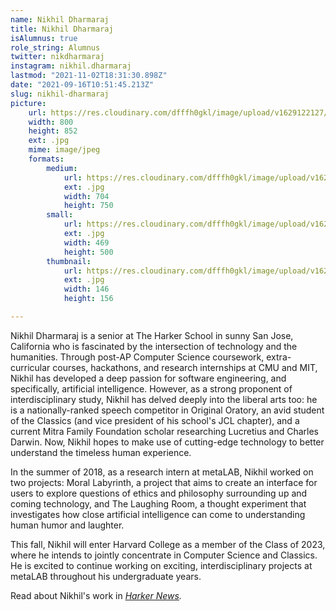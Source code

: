 ```yaml
---
name: Nikhil Dharmaraj
title: Nikhil Dharmaraj
isAlumnus: true
role_string: Alumnus
twitter: nikdharmaraj
instagram: nikhil.dharmaraj
lastmod: "2021-11-02T18:31:30.898Z"
date: "2021-09-16T10:51:45.213Z"
slug: nikhil-dharmaraj
picture:
    url: https://res.cloudinary.com/dfffh0gkl/image/upload/v1629122127/nikhil_a9de0b2319.jpg
    width: 800
    height: 852
    ext: .jpg
    mime: image/jpeg
    formats:
        medium:
            url: https://res.cloudinary.com/dfffh0gkl/image/upload/v1629122129/medium_nikhil_a9de0b2319.jpg
            ext: .jpg
            width: 704
            height: 750
        small:
            url: https://res.cloudinary.com/dfffh0gkl/image/upload/v1629122129/small_nikhil_a9de0b2319.jpg
            ext: .jpg
            width: 469
            height: 500
        thumbnail:
            url: https://res.cloudinary.com/dfffh0gkl/image/upload/v1629122128/thumbnail_nikhil_a9de0b2319.jpg
            ext: .jpg
            width: 146
            height: 156

---
```

Nikhil Dharmaraj is a senior at The Harker School in sunny San Jose, California who is fascinated by the intersection of technology and the humanities. Through post-AP Computer Science coursework, extra-curricular courses, hackathons, and research internships at CMU and MIT, Nikhil has developed a deep passion for software engineering, and specifically, artificial intelligence. However, as a strong proponent of interdisciplinary study, Nikhil has delved deeply into the liberal arts too: he is a nationally-ranked speech competitor in Original Oratory, an avid student of the Classics (and vice president of his school's JCL chapter), and a current Mitra Family Foundation scholar researching Lucretius and Charles Darwin. Now, Nikhil hopes to make use of cutting-edge technology to better understand the timeless human experience.

In the summer of 2018, as a research intern at metaLAB, Nikhil worked on two projects: Moral Labyrinth, a project that aims to create an interface for users to explore questions of ethics and philosophy surrounding up and coming technology, and The Laughing Room, a thought experiment that investigates how close artificial intelligence can come to understanding human humor and laughter.

This fall, Nikhil will enter Harvard College as a member of the Class of 2023, where he intends to jointly concentrate in Computer Science and Classics. He is excited to continue working on exciting, interdisciplinary projects at metaLAB throughout his undergraduate years.

Read about Nikhil's work in *[Harker News](http://news.harker.org/students-work-at-harvard-examines-the-convergence-of-tech-and-the-arts/).*